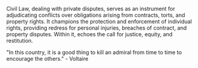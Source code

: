 
Civil Law, dealing with private disputes, serves as an instrument for adjudicating conflicts over obligations arising from contracts, torts, and property rights. It champions the protection and enforcement of individual rights, providing redress for personal injuries, breaches of contract, and property disputes. Within it, echoes the call for justice, equity, and restitution.

"In this country, it is a good thing to kill an admiral from time to time to encourage the others." - Voltaire

